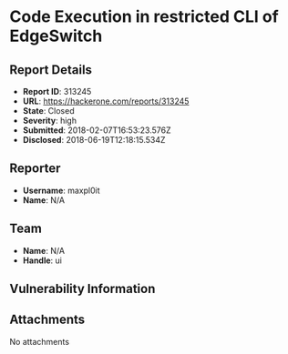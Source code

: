 # Code Execution in restricted CLI of EdgeSwitch

## Report Details
- **Report ID**: 313245
- **URL**: https://hackerone.com/reports/313245
- **State**: Closed
- **Severity**: high
- **Submitted**: 2018-02-07T16:53:23.576Z
- **Disclosed**: 2018-06-19T12:18:15.534Z

## Reporter
- **Username**: maxpl0it
- **Name**: N/A

## Team
- **Name**: N/A
- **Handle**: ui

## Vulnerability Information


## Attachments
No attachments
